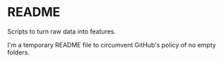 # README

Scripts to turn raw data into features.

I'm a temporary README file to circumvent GitHub's policy of no empty folders.
